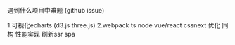 遇到什么项目中难题 (github issue)

1.可视化echarts (d3.js  three.js)
2.webpack ts node vue/react  cssnext  优化 同构 性能实现 刷新ssr spa 
